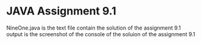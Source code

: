 # JAVA Assignment 9.1
NineOne.java is the text file contain the solution of the assignment 9.1
output is the screenshot of the console of the soluion of the assignment 9.1